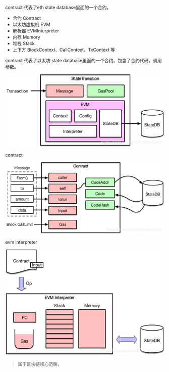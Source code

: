 contract 代表了eth state database里面的一个合约。

* 合约 Contract
* 以太坊虚拟机 EVM
* 解析器 EVMInterpreter
* 内存 Memory
* 堆栈 Stack
* 上下方 BlockContext、CallContext、TxContext 等

contract 代表了以太坊 state database里面的一个合约。包含了合约代码，调用参数。

![](/assets/evm.png)

contract

![](/assets/contract.png)

evm interpreter

![](/assets/evm-interpreter.png)



> 属于区块链核心范畴。



